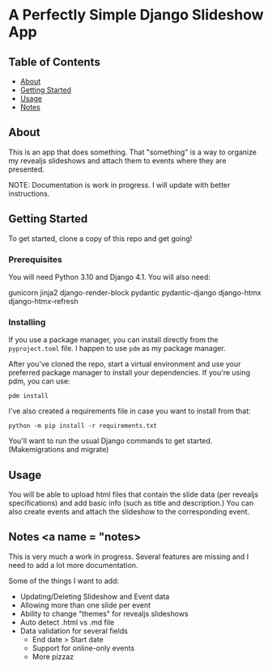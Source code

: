 # A Perfectly Simple Django Slideshow App

## Table of Contents

- [About](#about)
- [Getting Started](#getting_started)
- [Usage](#usage)
- [Notes](#notes)

## About <a name = "about"></a>

This is an app that does something. That "something" is a way to organize my revealjs slideshows and attach them to events where they are presented.

NOTE: Documentation is work in progress. I will update with better instructions.

## Getting Started <a name = "getting_started"></a>

To get started, clone a copy of this repo and get going!

### Prerequisites

You will need Python 3.10 and Django 4.1. You will also need:

gunicorn
jinja2
django-render-block
pydantic
pydantic-django
django-htmx
django-htmx-refresh


### Installing

If you use a package manager, you can install directly from the `pyproject.toml` file. I happen to use `pdm` as my package manager.

After you've cloned the repo, start a virtual environment and use your preferred package manager to install your dependencies. If you're using pdm, you can use:

```
pdm install
```

I've also created a requirements file in case you want to install from that:

```
python -m pip install -r requirements.txt
```

You'll want to run the usual Django commands to get started. (Makemigrations and migrate)

## Usage <a name = "usage"></a>

You will be able to upload html files that contain the slide data (per revealjs specifications) and add basic info (such as title and description.) You can also create events and attach the slideshow to the corresponding event.

## Notes <a name = "notes></a>

This is very much a work in progress. Several features are missing and I need to add a lot more documentation.

Some of the things I want to add:
-   Updating/Deleting Slideshow and Event data
-   Allowing more than one slide per event
-   Ability to change "themes" for revealjs slideshows
-   Auto detect .html vs .md file
-   Data validation for several fields
    -   End date > Start date
    -   Support for online-only events
    -   More pizzaz